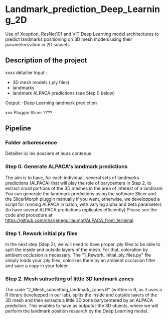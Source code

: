 # Landmark_prediction_Deep_Learning_2D
Use of Xception, ResNet101 and VIT Deep Learning model architectures to predict landmarks positioning on 3D mesh models using their parameterization in 2D subsets 

## Description of the project 
xxxx détailler 
Input : 
- 3D mesh models (.ply files)
- landmarks
- landmark ALPACA predictions (see Step 0 below)

Output: 
-Deep Learning landmark prediction

xxx Pluggin Slicer ????


## Pipeline 
### Folder arborescence 
Détailler ici les dossiers et leurs contenus 

### Step 0. Generate ALPACA's landmark predictions 
The aim is to have, for each individual, several sets of landmarks predictions (ALPACA) that will play the role of barycenters in Step 2, to extract small portions of the 3D meshes in the area of interest of a landmark 
You can generate the landmark predictions using the software Slicer and the SlicerMorph pluggin manually if you want, 
otherwise, we developped a script for running ALPACA in batch, with varying alpha and beta parameters (to have several ALPACA predictions replicates efficiently)
Please see the code and procedure at https://github.com/charleneguillaumot/ALPACA_from_terminal

### Step 1. Rework initial ply files 
In the next step (Step 2), we will need to have proper .ply files to be able to split the inside and outside layers of the mesh. For that, coloration by ambient occlusion is necessary. 
The "1_Rework_initial_ply_files.py" file simply loads your .ply files, colorizes them by an ambient occlusion filter and save a copy in your folder.

### Step 2. Mesh subsetting of little 3D landmark zones
The code "2_Mesh_subsetting_landmark_zones.R" (written in R, as it uses a R library developped in our lab), splits the inside and outside layers of the 3D mesh and then extracts a little 3D zone barycentered by an ALPACA prediction. 
This enables to have as outputs little 3D objects, where we will perform the landmark position research by the Deep Learning model. 
